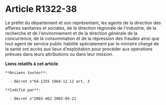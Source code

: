 # Article R1322-38

Le préfet du département et son représentant, les agents de la direction des affaires sanitaires et sociales, de la direction
régionale de l'industrie, de la recherche et de l'environnement et de la direction générale de la concurrence, de la
consommation et de la répression des fraudes ainsi que tout agent de service public habilité spécialement par le ministre
chargé de la santé ont accès aux lieux d'exploitation pour procéder aux opérations prévues dans leurs attributions ou dans
leur mission.

**Liens relatifs à cet article**

	**Anciens textes**:

	  - Décret n°64-1255 1964-12-11 art. 3

	**Codifié par**:

	  - Décret n°2003-462 2003-05-21
